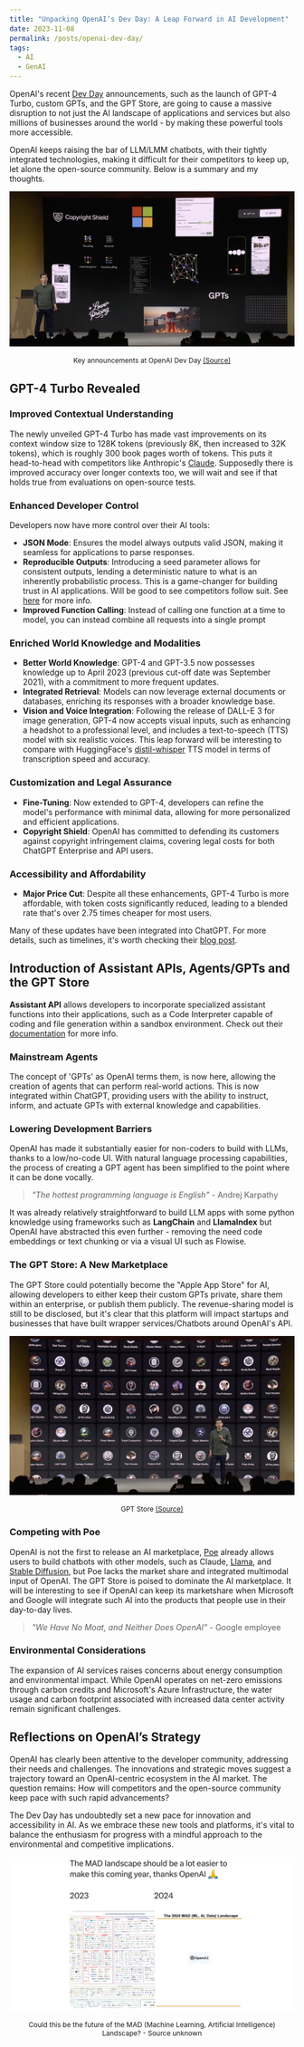 ```yaml
---
title: "Unpacking OpenAI’s Dev Day: A Leap Forward in AI Development"
date: 2023-11-08
permalink: /posts/openai-dev-day/
tags:
  - AI
  - GenAI
---
```


OpenAI's recent [Dev Day](https://youtu.be/U9mJuUkhUzk) announcements, such as the launch of GPT-4 Turbo, custom GPTs, and the GPT Store, are going to cause a massive disruption to not just the AI landscape of applications and services but also millions of businesses around the world - by making these powerful tools more accessible.

OpenAI keeps raising the bar of LLM/LMM chatbots, with their tightly integrated technologies, making it difficult for their competitors to keep up, let alone the open-source community. Below is a summary and my thoughts.

![Sam Altman presenting at OpenAI Dev Day](/images/blog/2023-11-openai-dev-day.jpeg)
<p style="text-align: center;font-size:12px">Key announcements at OpenAI Dev Day <a href="https://youtu.be/U9mJuUkhUzk">(Source)</a></p>

## GPT-4 Turbo Revealed

### Improved Contextual Understanding

The newly unveiled GPT-4 Turbo has made vast improvements on its context window size to 128K tokens (previously 8K, then increased to 32K tokens), which is roughly 300 book pages worth of tokens. This puts it head-to-head with competitors like Anthropic's [Claude](https://claude.ai/). Supposedly there is improved accuracy over longer contexts too, we will wait and see if that holds true from evaluations on open-source tests.

### Enhanced Developer Control

Developers now have more control over their AI tools:

* **JSON Mode**: Ensures the model always outputs valid JSON, making it seamless for applications to parse responses.
* **Reproducible Outputs**: Introducing a seed parameter allows for consistent outputs, lending a deterministic nature to what is an inherently probabilistic process. This is a game-changer for building trust in AI applications. Will be good to see competitors follow suit. See [here](https://platform.openai.com/docs/guides/text-generation/reproducible-outputs) for more info.
* **Improved Function Calling**: Instead of calling one function at a time to model, you can instead combine all requests into a single prompt

### Enriched World Knowledge and Modalities

* **Better World Knowledge**: GPT-4 and GPT-3.5 now possesses knowledge up to April 2023 (previous cut-off date was September 2021), with a commitment to more frequent updates.
* **Integrated Retrieval**: Models can now leverage external documents or databases, enriching its responses with a broader knowledge base.
* **Vision and Voice Integration**: Following the release of DALL-E 3 for image generation, GPT-4 now accepts visual inputs, such as enhancing a headshot to a professional level, and includes a text-to-speech (TTS) model with six realistic voices. This leap forward will be interesting to compare with HuggingFace's [distil-whisper](https://huggingface.co/distil-whisper) TTS model in terms of transcription speed and accuracy.

### Customization and Legal Assurance

* **Fine-Tuning**: Now extended to GPT-4, developers can refine the model's performance with minimal data, allowing for more personalized and efficient applications.
* **Copyright Shield**: OpenAI has committed to defending its customers against copyright infringement claims, covering legal costs for both ChatGPT Enterprise and API users.

### Accessibility and Affordability

* **Major Price Cut**: Despite all these enhancements, GPT-4 Turbo is more affordable, with token costs significantly reduced, leading to a blended rate that's over 2.75 times cheaper for most users.

Many of these updates have been integrated into ChatGPT. For more details, such as timelines, it's worth checking their [blog post](https://openai.com/blog/new-models-and-developer-products-announced-at-devday).

## Introduction of Assistant APIs, Agents/GPTs and the GPT Store

**Assistant API** allows developers to incorporate specialized assistant functions into their applications, such as a Code Interpreter capable of coding and file generation within a sandbox environment. Check out their [documentation](https://platform.openai.com/docs/assistants/how-it-works) for more info.

### Mainstream Agents

The concept of 'GPTs' as OpenAI terms them, is now here, allowing the creation of agents that can perform real-world actions. This is now integrated within ChatGPT, providing users with the ability to instruct, inform, and actuate GPTs with external knowledge and capabilities.

### Lowering Development Barriers

OpenAI has made it substantially easier for non-coders to build with LLMs, thanks to a low/no-code UI. With natural language processing capabilities, the process of creating a GPT agent has been simplified to the point where it can be done vocally.

> *"The hottest programming language is English"* - Andrej Karpathy

It was already relatively straightforward to build LLM apps with some python knowledge using frameworks such as **LangChain** and **LlamaIndex** but OpenAI have abstracted this even further - removing the need code embeddings or text chunking or via a visual UI such as Flowise.

### The GPT Store: A New Marketplace

The GPT Store could potentially become the "Apple App Store" for AI, allowing developers to either keep their custom GPTs private, share them within an enterprise, or publish them publicly. The revenue-sharing model is still to be disclosed, but it's clear that this platform will impact startups and businesses that have built wrapper services/Chatbots around OpenAI's API.

![GPT Store](/images/blog/2023-11-openai-gpts.jpeg)
<p style="text-align: center;font-size:12px">GPT Store <a href="https://youtu.be/U9mJuUkhUzk">(Source)</a></p>

### Competing with Poe

OpenAI is not the first to release an AI marketplace, [Poe](https://poe.com/login) already allows users to build chatbots with other models, such as Claude, [Llama](https://ai.meta.com/llama/), and [Stable Diffusion](https://stablediffusionweb.com/), but Poe lacks the market share and integrated multimodal input of OpenAI. The GPT Store is poised to dominate the AI marketplace. It will be interesting to see if OpenAI can keep its marketshare when Microsoft and Google will integrate such AI into the products that people use in their day-to-day lives.

> *"We Have No Moat, and Neither Does OpenAI"* - Google employee

### Environmental Considerations

The expansion of AI services raises concerns about energy consumption and environmental impact. While OpenAI operates on net-zero emissions through carbon credits and Microsoft's Azure Infrastructure, the water usage and carbon footprint associated with increased data center activity remain significant challenges.

## Reflections on OpenAI’s Strategy

OpenAI has clearly been attentive to the developer community, addressing their needs and challenges. The innovations and strategic moves suggest a trajectory toward an OpenAI-centric ecosystem in the AI market. The question remains: How will competitors and the open-source community keep pace with such rapid advancements?

The Dev Day has undoubtedly set a new pace for innovation and accessibility in AI. As we embrace these new tools and platforms, it's vital to balance the enthusiasm for progress with a mindful approach to the environmental and competitive implications.

![Could this be the future of the MAD (Machine Learning, Artificial Intelligence) Landscape? - Source unknown](/images/blog/2023-11-2024-MAD-landscape.png)
<p style="text-align: center;font-size:12px">Could this be the future of the MAD (Machine Learning, Artificial Intelligence) Landscape? - Source unknown </p>
